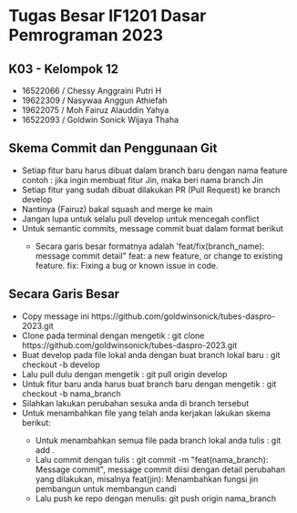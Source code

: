 <h1>Tugas Besar IF1201 Dasar Pemrograman 2023</h1>
<h2>K03 - Kelompok 12</h2>
<ul>
<li> 16522066 / Chessy Anggraini Putri H</li>
<li> 19622309 / Nasywaa Anggun Athiefah</li>
<li> 19622075 / Moh Fairuz Alauddin Yahya</li>
<li> 16522093 / Goldwin Sonick Wijaya Thaha</li>
</ul>

<h2>Skema Commit dan Penggunaan Git</h2>
<ul>
<li> Setiap fitur baru harus dibuat dalam branch baru dengan nama feature</li>
  contoh : jika ingin membuat fitur Jin, maka beri nama branch Jin</li>
<li> Setiap fitur yang sudah dibuat dilakukan PR (Pull Request) ke branch develop</li>
<li> Nantinya (Fairuz) bakal squash and merge ke main</li>
<li> Jangan lupa untuk selalu pull develop untuk mencegah conflict</li>
<li> Untuk semantic commits, message commit buat dalam format berikut </li>
<ul>
    <li> Secara garis besar formatnya adalah 'feat/fix(branch_name): message commit detail"
        feat: a new feature, or change to existing feature.
        fix: Fixing a bug or known issue in code.</li>
</ul>
</ul>

<h2>Secara Garis Besar</h2>  
<ul>
<li> Copy message ini https://github.com/goldwinsonick/tubes-daspro-2023.git</li>
<li> Clone pada terminal dengan mengetik : git clone https://github.com/goldwinsonick/tubes-daspro-2023.git</li>
<li> Buat develop pada file lokal anda dengan buat branch lokal baru : git checkout -b develop</li>
<li> Lalu pull dulu dengan mengetik : git pull origin develop</li>
<li> Untuk fitur baru anda harus buat branch baru dengan mengetik : git checkout -b nama_branch </li>
<li> Silahkan lakukan perubahan sesuka anda di branch tersebut</li>
<li> Untuk menambahkan file yang telah anda kerjakan lakukan skema berikut: </li>
<ul>
    <li> Untuk menambahkan semua file pada branch lokal anda tulis : git add . </li>
    <li> Lalu commit dengan tulis : git commit -m "feat(nama_branch): Message commit", message commit diisi dengan detail    perubahan yang dilakukan, misalnya feat(jin): Menambahkan fungsi jin pembangun untuk membangun candi</li>
    <li> Lalu push ke repo dengan menulis: git push origin nama_branch</li>

</ul>
</ul>